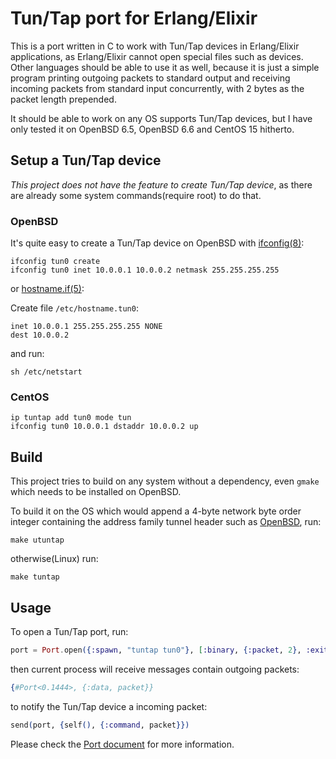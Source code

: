 # Tun/Tap port for Erlang/Elixir

This is a port written in C to work with Tun/Tap devices in Erlang/Elixir applications, as Erlang/Elixir cannot open special files such as devices. Other languages should be able to use it as well, because it is just a simple program printing outgoing packets to standard output and receiving incoming packets from standard input concurrently, with 2 bytes as the packet length prepended.

It should be able to work on any OS supports Tun/Tap devices, but I have only tested it on OpenBSD 6.5, OpenBSD 6.6 and CentOS 15 hitherto.

## Setup a Tun/Tap device

*This project does not have the feature to create Tun/Tap device*, as there are already some system commands(require root) to do that.

### OpenBSD

It's quite easy to create a Tun/Tap device on OpenBSD with [ifconfig(8)](https://man.openbsd.org/ifconfig.8):

```shell
ifconfig tun0 create
ifconfig tun0 inet 10.0.0.1 10.0.0.2 netmask 255.255.255.255
```

or [hostname.if(5)](https://man.openbsd.org/hostname.if.5):

Create file `/etc/hostname.tun0`:

```
inet 10.0.0.1 255.255.255.255 NONE
dest 10.0.0.2
```

and run:

```shell
sh /etc/netstart
```

### CentOS

```shell
ip tuntap add tun0 mode tun
ifconfig tun0 10.0.0.1 dstaddr 10.0.0.2 up
```

## Build

This project tries to build on any system without a dependency, even `gmake` which needs to be installed on OpenBSD.

To build it on the OS which would append a 4-byte network byte order integer containing the address family tunnel header such as [OpenBSD](https://man.openbsd.org/tun.4), run:

```shell
make utuntap
```

otherwise(Linux) run:

```shell
make tuntap
```

## Usage

To open a Tun/Tap port, run:

```elixir
port = Port.open({:spawn, "tuntap tun0"}, [:binary, {:packet, 2}, :exit_status])
```

then current process will receive messages contain outgoing packets:

```elixir
{#Port<0.1444>, {:data, packet}}
```

to notify the Tun/Tap device a incoming packet:

```elixir
send(port, {self(), {:command, packet}})
```

Please check the [Port document](https://hexdocs.pm/elixir/Port.html) for more information.
